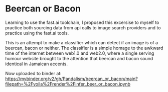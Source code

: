 # Beercan or Bacon
Learning to use the fast.ai toolchain, I proposed this excersise to myself to practice both sourcing data from api calls to image search providers and to practice using the fast.ai tools.

This is an attempt to make a classifier which can detect if an image is of a beercan, bacon or neither. The classifier is a simple homage to the awkward time of the internet between web1.0 and web2.0, where a single serving humour website brought to the attention that beercan and bacon sound identical in Jamaican accents.

Now uploaded to binder at:
https://mybinder.org/v2/gh/Pandalism/beercan_or_bacon/main?filepath=%2Fvoila%2Frender%2Finfer_beer_or_bacon.ipynb
